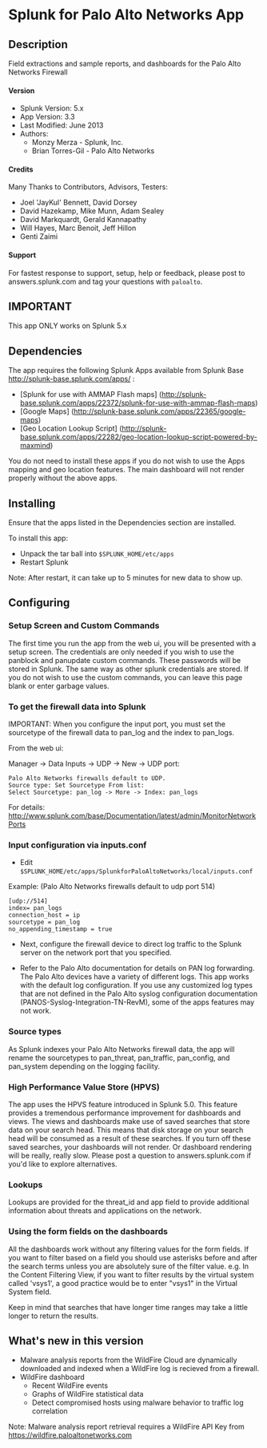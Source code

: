 
Splunk for Palo Alto Networks App
=================================

## Description ##

Field extractions and sample reports,
and dashboards for the Palo Alto
Networks Firewall

#### Version ####

* Splunk Version: 5.x
* App Version: 3.3
* Last Modified: June 2013
* Authors:
    * Monzy Merza - Splunk, Inc.
    * Brian Torres-Gil - Palo Alto Networks

#### Credits ####

Many Thanks to Contributors, Advisors, Testers:

* Joel 'JayKul' Bennett, David Dorsey
* David Hazekamp, Mike Munn, Adam Sealey
* David Markquardt, Gerald Kannapathy
* Will Hayes, Marc Benoit, Jeff Hillon
* Genti Zaimi

#### Support ####

For fastest response to support, setup, help or feedback, please post to
answers.splunk.com and tag your questions with `paloalto`.


## IMPORTANT ##

This app ONLY works on Splunk 5.x

## Dependencies ##

The app requires the following Splunk Apps available from Splunk Base http://splunk-base.splunk.com/apps/ :

- [Splunk for use with AMMAP Flash maps] (http://splunk-base.splunk.com/apps/22372/splunk-for-use-with-ammap-flash-maps)
- [Google Maps] (http://splunk-base.splunk.com/apps/22365/google-maps)
- [Geo Location Lookup Script] (http://splunk-base.splunk.com/apps/22282/geo-location-lookup-script-powered-by-maxmind)

You do not need to install these apps if you do not wish to use the Apps mapping and geo location features. The main dashboard will not render properly without the above apps.

## Installing ##

Ensure that the apps listed in the Dependencies section are installed.

To install this app:

- Unpack the tar ball into `$SPLUNK_HOME/etc/apps`
- Restart Splunk

Note: After restart, it can take up to 5 minutes for new data to show up. 

## Configuring ##

### Setup Screen and Custom Commands ###

The first time you run the app from the web ui, you will be presented with a setup screen. The credentials are only needed if you wish to use the panblock and panupdate custom commands. These passwords will be stored in Splunk. The same way as other splunk credentials are stored. If you do not wish to use the custom commands, you can leave this page blank or enter garbage values.

### To get the firewall data into Splunk ###

IMPORTANT: When you configure the input port, you must set the sourcetype of the firewall data to pan_log and the index to pan_logs.

From the web ui:

Manager -> Data Inputs -> UDP -> New -> UDP port:

    Palo Alto Networks firewalls default to UDP.
    Source type: Set Sourcetype From list:
    Select Sourcetype: pan_log -> More -> Index: pan_logs  

For details: http://www.splunk.com/base/Documentation/latest/admin/MonitorNetworkPorts

### Input configuration via inputs.conf ###

- Edit `$SPLUNK_HOME/etc/apps/SplunkforPaloAltoNetworks/local/inputs.conf` 

Example:  (Palo Alto Networks firewalls default to udp port 514)

    [udp://514]
    index= pan_logs
    connection_host = ip
    sourcetype = pan_log
    no_appending_timestamp = true

- Next, configure the firewall device to direct log traffic to the Splunk server on the network port that you specified.

- Refer to the Palo Alto documentation for details on PAN log forwarding. The Palo Alto devices have a variety of different logs. This app works with the default log configuration. If you use any customized log types that are not defined in the Palo Alto syslog configuration documentation (PANOS-Syslog-Integration-TN-RevM), some of the apps features may not work. 

### Source types ###

As Splunk indexes your Palo Alto Networks firewall data, the app will rename the sourcetypes to pan_threat, pan_traffic, pan_config, and pan_system depending on the logging facility. 

### High Performance Value Store (HPVS) ###

The app uses the HPVS feature introduced in Splunk 5.0. This feature provides a tremendous performance improvement for dashboards and views. The views and dashboards make use of saved searches that store data on your search head. This means that disk storage on your search head will be consumed as a result of these searches. If you turn off these saved searches, your dashboards will not render. Or dashboard rendering will be really, really slow. Please post a question to answers.splunk.com if you'd like to explore alternatives. 

### Lookups ###

Lookups are provided for the threat_id and app field to provide additional information about threats and applications on the network. 

### Using the form fields on the dashboards ###

All the dashboards work without any filtering values for the form fields. If you want to filter based on a field you should use asterisks before and after the search terms unless you are absolutely sure of the filter value. e.g. In the Content Filtering View, if you want to filter results by the virtual system called 'vsys1', a good practice would be to enter "vsys1" in the Virtual System field.

Keep in mind that searches that have longer time ranges may take a little longer to return the results. 

## What's new in this version ##

- Malware analysis reports from the WildFire Cloud are dynamically downloaded and indexed when a WildFire log is recieved from a firewall.
- WildFire dashboard
    - Recent WildFire events
    - Graphs of WildFire statistical data
    - Detect compromised hosts using malware behavior to traffic log correlation

Note: Malware analysis report retrieval requires a WildFire API Key from https://wildfire.paloaltonetworks.com
